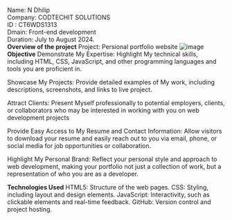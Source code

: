 Name: N Dhilip<br>
Company: CODTECHIT SOLUTIONS<br>
ID      :  CT6WDS1313<br>
Dmain: Front-end development<br>
Duration: July to August 2024.<br>
**Overview of the project**
Project: Persional portfolio website
![image](https://github.com/user-attachments/assets/7fe8c2b8-4cce-4a4e-8c2d-fbfacaa6c4d7)
**Objective**
Demonstrate My Expertise: Highlight My technical skills,
including HTML, CSS, JavaScript, and other programming languages and tools you are proficient in.

Showcase My Projects: Provide detailed examples of 
My work, including descriptions, screenshots, and links to live project.

Attract Clients: Present Myself professionally to potential employers, 
clients, or collaborators who may be interested in working with you on 
web development projects

Provide Easy Access to My Resume and Contact Information: Allow visitors
to download your resume and easily reach out to you via email, phone, or 
social media for job opportunities or collaboration.

Highlight My Personal Brand: Reflect your personal style and approach to web development,
making your portfolio not just a collection of work, but a representation of who you are 
as a developer.

**Technologies Used**
HTML5: Structure of the web pages.
CSS: Styling, including layout and design elements.
JavaScript: Interactivity, such as clickable elements and real-time feedback.
GitHub: Version control and project hosting.
